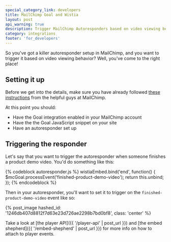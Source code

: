 ```yaml
---
special_category_link: developers
title: MailChimp Goal and Wistia
layout: post
api_warning: true
description: Trigger MailChimp Autoresponders based on video viewing behavior
category: integrations
footer: 'for_developers'
---
```


So you've got a killer autoresponder setup in MailChimp, and you want to trigger
it based on video viewing behavior? Well, you've come to the right place!


## Setting it up

Before we get into the details, make sure you have already followed [these 
instructions](http://kb.mailchimp.com/article/how-do-i-use-goals-tracking)
from the helpful guys at MailChimp.

At this point you should:

- Have the Goal integration enabled in your MailChimp account
- Have the the Goal JavaScript snippet on your site
- Have an autoresponder set up


## Triggering the responder

Let's say that you want to trigger the autoresponder when someone finishes a
product demo video. You'd do something like this:

{% codeblock autoresponder.js %}
wistiaEmbed.bind('end', function() {
  $mcGoal.processEvent('finished-product-demo-video');
  return this.unbind;
});
{% endcodeblock %}

Then in your autoresponder, you'll want to set it to trigger on the 
`finished-product-demo-video` event like so:

{% post_image hashed_id: '1246db407d8812f7d63e23d726ae2298b7bd0bf8', class: 'center' %}

Take a look at [the player API]({{ '/player-api' | post_url }}) and 
[the embed shepherd]({{ '/embed-shepherd' | post_url }}) for more info on how 
to attach to player events.


